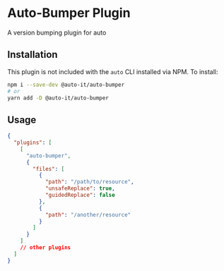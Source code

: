 # Auto-Bumper Plugin

A version bumping plugin for auto

## Installation

This plugin is not included with the `auto` CLI installed via NPM. To install:

```bash
npm i --save-dev @auto-it/auto-bumper
# or
yarn add -D @auto-it/auto-bumper
```

## Usage

```json
{
  "plugins": [
    [
      "auto-bumper",
      {
        "files": [
          {
            "path": "/path/to/resource",
            "unsafeReplace": true,
            "guidedReplace": false
          },
          {
            "path": "/another/resource"
          }
        ]
      }
    ]
    // other plugins
  ]
}
```
